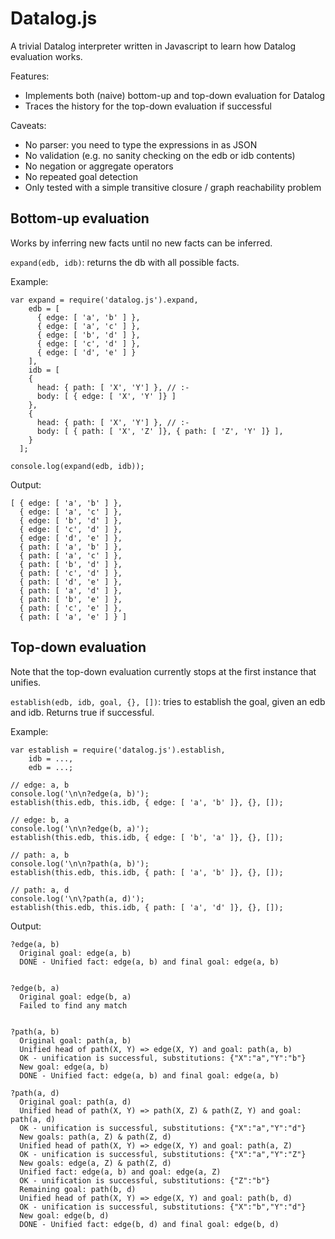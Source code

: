 # Datalog.js

A trivial Datalog interpreter written in Javascript to learn how Datalog evaluation works.

Features:

- Implements both (naive) bottom-up and top-down evaluation for Datalog
- Traces the history for the top-down evaluation if successful

Caveats:

- No parser: you need to type the expressions in as JSON
- No validation (e.g. no sanity checking on the edb or idb contents)
- No negation or aggregate operators
- No repeated goal detection
- Only tested with a simple transitive closure / graph reachability problem

## Bottom-up evaluation

Works by inferring new facts until no new facts can be inferred.

`expand(edb, idb)`: returns the db with all possible facts.

Example:

    var expand = require('datalog.js').expand,
        edb = [
          { edge: [ 'a', 'b' ] },
          { edge: [ 'a', 'c' ] },
          { edge: [ 'b', 'd' ] },
          { edge: [ 'c', 'd' ] },
          { edge: [ 'd', 'e' ] }
        ],
        idb = [
        {
          head: { path: [ 'X', 'Y'] }, // :-
          body: [ { edge: [ 'X', 'Y' ]} ]
        },
        {
          head: { path: [ 'X', 'Y'] }, // :-
          body: [ { path: [ 'X', 'Z' ]}, { path: [ 'Z', 'Y' ]} ],
        }
      ];

    console.log(expand(edb, idb));

Output:

    [ { edge: [ 'a', 'b' ] },
      { edge: [ 'a', 'c' ] },
      { edge: [ 'b', 'd' ] },
      { edge: [ 'c', 'd' ] },
      { edge: [ 'd', 'e' ] },
      { path: [ 'a', 'b' ] },
      { path: [ 'a', 'c' ] },
      { path: [ 'b', 'd' ] },
      { path: [ 'c', 'd' ] },
      { path: [ 'd', 'e' ] },
      { path: [ 'a', 'd' ] },
      { path: [ 'b', 'e' ] },
      { path: [ 'c', 'e' ] },
      { path: [ 'a', 'e' ] } ]

## Top-down evaluation

Note that the top-down evaluation currently stops at the first instance that unifies.

`establish(edb, idb, goal, {}, [])`: tries to establish the goal, given an edb and idb. Returns true if successful.

Example:

    var establish = require('datalog.js').establish,
        idb = ...,
        edb = ...;

    // edge: a, b
    console.log('\n\n?edge(a, b)');
    establish(this.edb, this.idb, { edge: [ 'a', 'b' ]}, {}, []);

    // edge: b, a
    console.log('\n\n?edge(b, a)');
    establish(this.edb, this.idb, { edge: [ 'b', 'a' ]}, {}, []);

    // path: a, b
    console.log('\n\n?path(a, b)');
    establish(this.edb, this.idb, { path: [ 'a', 'b' ]}, {}, []);

    // path: a, d
    console.log('\n\?path(a, d)');
    establish(this.edb, this.idb, { path: [ 'a', 'd' ]}, {}, []);

Output:

    ?edge(a, b)
      Original goal: edge(a, b)
      DONE - Unified fact: edge(a, b) and final goal: edge(a, b)


    ?edge(b, a)
      Original goal: edge(b, a)
      Failed to find any match


    ?path(a, b)
      Original goal: path(a, b)
      Unified head of path(X, Y) => edge(X, Y) and goal: path(a, b)
      OK - unification is successful, substitutions: {"X":"a","Y":"b"}
      New goal: edge(a, b)
      DONE - Unified fact: edge(a, b) and final goal: edge(a, b)

    ?path(a, d)
      Original goal: path(a, d)
      Unified head of path(X, Y) => path(X, Z) & path(Z, Y) and goal: path(a, d)
      OK - unification is successful, substitutions: {"X":"a","Y":"d"}
      New goals: path(a, Z) & path(Z, d)
      Unified head of path(X, Y) => edge(X, Y) and goal: path(a, Z)
      OK - unification is successful, substitutions: {"X":"a","Y":"Z"}
      New goals: edge(a, Z) & path(Z, d)
      Unified fact: edge(a, b) and goal: edge(a, Z)
      OK - unification is successful, substitutions: {"Z":"b"}
      Remaining goal: path(b, d)
      Unified head of path(X, Y) => edge(X, Y) and goal: path(b, d)
      OK - unification is successful, substitutions: {"X":"b","Y":"d"}
      New goal: edge(b, d)
      DONE - Unified fact: edge(b, d) and final goal: edge(b, d)

